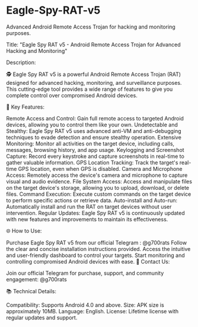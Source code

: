 # Eagle-Spy-RAT-v5
Advanced Android Remote Access Trojan for hacking and monitoring purposes.

Title: "Eagle Spy RAT v5 - Android Remote Access Trojan for Advanced Hacking and Monitoring"

Description:

🕵️ Eagle Spy RAT v5 is a powerful Android Remote Access Trojan (RAT) designed for advanced hacking, monitoring, and surveillance purposes. This cutting-edge tool provides a wide range of features to give you complete control over compromised Android devices.

💪 Key Features:

Remote Access and Control: Gain full remote access to targeted Android devices, allowing you to control them like your own.
Undetectable and Stealthy: Eagle Spy RAT v5 uses advanced anti-VM and anti-debugging techniques to evade detection and ensure stealthy operation.
Extensive Monitoring: Monitor all activities on the target device, including calls, messages, browsing history, and app usage.
Keylogging and Screenshot Capture: Record every keystroke and capture screenshots in real-time to gather valuable information.
GPS Location Tracking: Track the target's real-time GPS location, even when GPS is disabled.
Camera and Microphone Access: Remotely access the device's camera and microphone to capture visual and audio evidence.
File System Access: Access and manipulate files on the target device's storage, allowing you to upload, download, or delete files.
Command Execution: Execute custom commands on the target device to perform specific actions or retrieve data.
Auto-install and Auto-run: Automatically install and run the RAT on target devices without user intervention.
Regular Updates: Eagle Spy RAT v5 is continuously updated with new features and improvements to maintain its effectiveness.

🌐 How to Use:

Purchase Eagle Spy RAT v5 from our official Telegram : @g700rats
Follow the clear and concise installation instructions provided.
Access the intuitive and user-friendly dashboard to control your targets.
Start monitoring and controlling compromised Android devices with ease.
🔗 Contact Us:

Join our official Telegram  for purchase, support, and community engagement: @g700rats

📚 Technical Details:

Compatibility: Supports Android 4.0 and above.
Size: APK size is approximately 10MB.
Language: English.
License: Lifetime license with regular updates and support.

